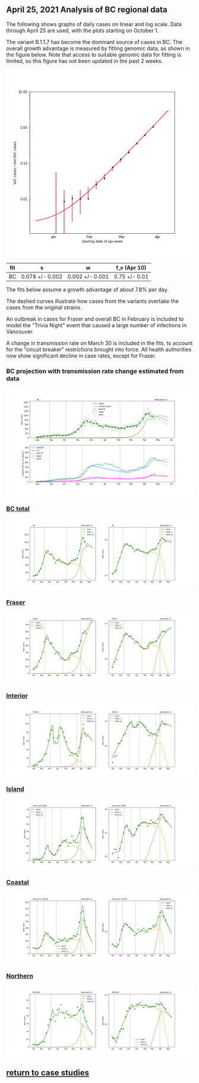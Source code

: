 ## April 25, 2021 Analysis of BC regional data

The following shows graphs of daily cases on linear and log scale. Data through April 25 are used,
with the plots starting on October 1.

The variant B.1.1.7 has become the dominant source of cases in BC.
The overall growth advantage is measured by fitting genomic data, as shown in the figure below.
Note that access to suitable genomic data for fitting is limited, so this figure has not been
updated in the past 2 weeks.

![var](img/bc_variant_ratio.png)

fit | s | w |f_v (Apr 10)
---|---|---|---
BC|0.078 +/- 0.002|0.002 +/- 0.001|0.75 +/- 0.01

The fits below assume a growth advantage of about 7.8% per day.

The dashed curves illustrate how cases from the variants overtake the cases from the original strains.

An outbreak in cases for Fraser and overall BC in February is included to model the "Trivia Night" event
that caused a large number of infections in Vancouver.

A change in transmission rate on March 30 is included in the fits, to account for the
"circuit breaker" restrictions brought into force.
All health authorities now show significant decline in case rates, except for Fraser.

### BC projection with transmission rate change estimated from data

![bc_proj](img/bc_2_8_0425_proj.png)

### [BC total](img/bc_2_8_0425.pdf)

![bc](img/bc_2_8_0425.png)

### [Fraser](img/fraser_2_8_0425.pdf)

![fraser](img/fraser_2_8_0425.png)

### [Interior](img/interior_2_8_0425.pdf)

![interior](img/interior_2_8_0425.png)

### [Island](img/island_2_8_0425.pdf)

![island](img/island_2_8_0425.png)

### [Coastal](img/coastal_2_8_0425.pdf)

![coastal](img/coastal_2_8_0425.png)

### [Northern](img/northern_2_8_0425.pdf)

![northern](img/northern_2_8_0425.png)

## [return to case studies](../index.md)


